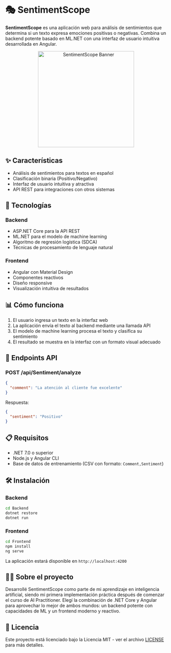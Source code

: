 # 🎭 SentimentScope

**SentimentScope** es una aplicación web para análisis de sentimientos que determina si un texto expresa emociones positivas o negativas. Combina un backend potente basado en ML.NET con una interfaz de usuario intuitiva desarrollada en Angular.

<p align="center">
  <img 
    src="https://res.cloudinary.com/dcldzjq9s/image/upload/v1745687074/ckkit6yceralsvybnplk.png" 
    alt="SentimentScope Banner"
    width="300"
  />
</p>



## ✨ Características

- Análisis de sentimientos para textos en español
- Clasificación binaria (Positivo/Negativo)
- Interfaz de usuario intuitiva y atractiva
- API REST para integraciones con otros sistemas

## 🧠 Tecnologías

### Backend
- ASP.NET Core para la API REST
- ML.NET para el modelo de machine learning
- Algoritmo de regresión logística (SDCA)
- Técnicas de procesamiento de lenguaje natural

### Frontend
- Angular con Material Design
- Componentes reactivos
- Diseño responsive
- Visualización intuitiva de resultados

## 📊 Cómo funciona

1. El usuario ingresa un texto en la interfaz web
2. La aplicación envía el texto al backend mediante una llamada API
3. El modelo de machine learning procesa el texto y clasifica su sentimiento
4. El resultado se muestra en la interfaz con un formato visual adecuado

## 🚀 Endpoints API

### POST /api/Sentiment/analyze
```json
{
  "comment": "La atención al cliente fue excelente"
}
```

Respuesta:
```json
{
  "sentiment": "Positivo"
}
```

## 📋 Requisitos

- .NET 7.0 o superior
- Node.js y Angular CLI
- Base de datos de entrenamiento (CSV con formato: `Comment,Sentiment`)

## 🛠️ Instalación

### Backend
```bash
cd Backend
dotnet restore
dotnet run
```

### Frontend
```bash
cd Frontend
npm install
ng serve
```

La aplicación estará disponible en `http://localhost:4200`

## 👨‍💻 Sobre el proyecto

Desarrollé SentimentScope como parte de mi aprendizaje en inteligencia artificial, siendo mi primera implementación práctica después de comenzar el curso de AI Practitioner. Elegí la combinación de .NET Core y Angular para aprovechar lo mejor de ambos mundos: un backend potente con capacidades de ML y un frontend moderno y reactivo.

## 📄 Licencia

Este proyecto está licenciado bajo la Licencia MIT - ver el archivo [LICENSE](LICENSE) para más detalles.
